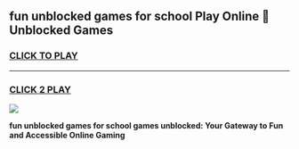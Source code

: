 
## fun unblocked games for school Play Online 👋 Unblocked Games
<h3>
<a href="https://premium.freeplayer.one?title=fun_unblocked_games_for_school&ref=19F">CLICK TO PLAY</a></h3>
<hr>

<h3>
<a href="https://premium.freeplayer.one?title=fun_unblocked_games_for_school&ref=19F">CLICK 2 PLAY</a>
  
</h3>

<a href="https://premium.freeplayer.one?title=fun_unblocked_games_for_school&ref=19F"><img src="https://clearcache.store/games.png"></a>


**fun unblocked games for school games unblocked: Your Gateway to Fun and Accessible Online Gaming**
